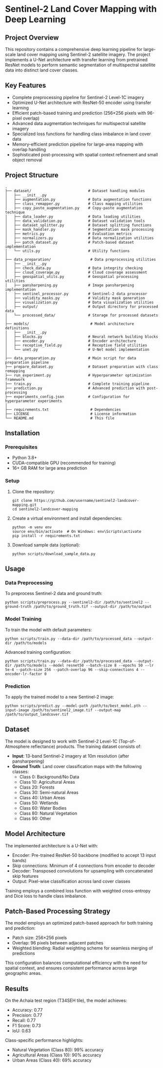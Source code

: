 # Sentinel-2 Land Cover Mapping with Deep Learning

## Project Overview

This repository contains a comprehensive deep learning pipeline for large-scale land cover mapping using Sentinel-2 satellite imagery. The project implements a U-Net architecture with transfer learning from pretrained ResNet models to perform semantic segmentation of multispectral satellite data into distinct land cover classes.

## Key Features

- Complete preprocessing pipeline for Sentinel-2 Level-1C imagery
- Optimized U-Net architecture with ResNet-50 encoder using transfer learning
- Efficient patch-based training and prediction (256×256 pixels with 96-pixel overlap)
- Advanced data augmentation techniques for multispectral satellite imagery
- Specialized loss functions for handling class imbalance in land cover data
- Memory-efficient prediction pipeline for large-area mapping with overlap handling
- Sophisticated post-processing with spatial context refinement and small object removal

## Project Structure

```
.
├── dataset/                          # Dataset handling modules
│   ├── __init__.py
│   ├── augmentation.py               # Data augmentation functions
│   ├── class_remapper.py             # Class mapping utilities
│   ├── copy_paste_augmentation.py    # Copy-paste augmentation technique
│   ├── data_loader.py                # Data loading utilities
│   ├── data_validation.py            # Dataset validation tools
│   ├── dataset_splitter.py           # Dataset splitting functions
│   ├── mask_handler.py               # Segmentation mask processing
│   ├── metrics.py                    # Evaluation metrics
│   ├── normalizers.py                # Data normalization utilities
│   ├── patch_dataset.py              # Patch-based dataset implementation
│   └── utils.py                      # Utility functions
│
├── data_preparation/                  # Data preprocessing utilities
│   ├── __init__.py
│   ├── check_data.py                 # Data integrity checking
│   ├── cloud_coverage.py             # Cloud coverage assessment
│   ├── geospatial_utils.py           # Geospatial processing utilities
│   ├── pansharpening.py              # Image pansharpening implementation
│   ├── sentinel_processor.py         # Sentinel-2 data processor
│   ├── validity_masks.py             # Validity mask generation
│   ├── visualization.py              # Data visualization utilities
│   ├── output/                       # Output directory for processed data
│   └── processed_data/               # Storage for processed datasets
│
├── models/                            # Model architecture definitions
│   ├── __init__.py
│   ├── blocks.py                     # Neural network building blocks
│   ├── encoder.py                    # Encoder architecture
│   ├── receptive_field.py            # Receptive field utilities
│   └── unet.py                       # U-Net model implementation
│
├── data_preparation.py               # Main script for data preparation pipeline
├── prepare_dataset.py                # Dataset preparation with class remapping
├── run_experiment.py                 # Hyperparameter optimization framework
├── train.py                          # Complete training pipeline
├── prediction.py                     # Advanced prediction with post-processing
├── experiments_config.json           # Configuration for hyperparameter experiments
│
├── requirements.txt                   # Dependencies
├── LICENSE                            # License information
└── README.md                          # This file
```

## Installation


### Prerequisites

- Python 3.8+
- CUDA-compatible GPU (recommended for training)
- 16+ GB RAM for large area prediction

### Setup

1. Clone the repository:
   ```
   git clone https://github.com/username/sentinel2-landcover-mapping.git
   cd sentinel2-landcover-mapping
   ```

2. Create a virtual environment and install dependencies:
   ```
   python -m venv env
   source env/bin/activate  # On Windows: env\Scripts\activate
   pip install -r requirements.txt
   ```

3. Download sample data (optional):
   ```
   python scripts/download_sample_data.py
   ```

## Usage

### Data Preprocessing

To preprocess Sentinel-2 data and ground truth:

```
python scripts/preprocess.py --sentinel2-dir /path/to/sentinel2 --ground-truth /path/to/ground_truth.tif --output-dir /path/to/output
```

### Model Training

To train the model with default parameters:

```
python scripts/train.py --data-dir /path/to/processed_data --output-dir /path/to/models
```

Advanced training configuration:

```
python scripts/train.py --data-dir /path/to/processed_data --output-dir /path/to/models --model resnet50 --batch-size 8 --epochs 50 --lr 5e-4 --patch-size 256 --patch-overlap 96 --skip-connections 4 --encoder-lr-factor 0
```

### Prediction

To apply the trained model to a new Sentinel-2 image:

```
python scripts/predict.py --model-path /path/to/best_model.pth --input-image /path/to/sentinel2_image.tif --output-map /path/to/output_landcover.tif
```

## Dataset

The model is designed to work with Sentinel-2 Level-1C (Top-of-Atmosphere reflectance) products. The training dataset consists of:

- **Input**: 13-band Sentinel-2 imagery at 10m resolution (after pansharpening)
- **Ground Truth**: Land cover classification maps with the following classes:
  - Class 0: Background/No Data
  - Class 10: Agricultural Areas
  - Class 20: Forests
  - Class 30: Semi-natural Areas
  - Class 40: Urban Areas
  - Class 50: Wetlands
  - Class 60: Water Bodies
  - Class 80: Natural Vegetation
  - Class 90: Other

## Model Architecture

The implemented architecture is a U-Net with:
- Encoder: Pre-trained ResNet-50 backbone (modified to accept 13 input bands)
- Skip connections: Minimum of 4 connections from encoder to decoder
- Decoder: Transposed convolutions for upsampling with concatenated skip features
- Output: Pixel-wise classification across land cover classes

Training employs a combined loss function with weighted cross-entropy and Dice loss to handle class imbalance.

## Patch-Based Processing Strategy

The model employs an optimized patch-based approach for both training and prediction:
- Patch size: 256×256 pixels
- Overlap: 96 pixels between adjacent patches
- Weighted blending: Radial weighting scheme for seamless merging of predictions

This configuration balances computational efficiency with the need for spatial context, and ensures consistent performance across large geographic areas.

## Results

On the Achaia test region (T34SEH tile), the model achieves:
- Accuracy: 0.77
- Precision: 0.77
- Recall: 0.77
- F1 Score: 0.73
- IoU: 0.63

Class-specific performance highlights:
- Natural Vegetation (Class 80): 99% accuracy
- Agricultural Areas (Class 10): 90% accuracy
- Urban Areas (Class 40): 69% accuracy
